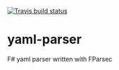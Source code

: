 [![Travis build status](https://travis-ci.org/MaxDeg/yaml-parser.svg)](https://travis-ci.org/MaxDeg/yaml-parser)

# yaml-parser

F# yaml parser written with FParsec
